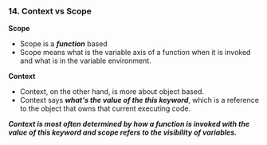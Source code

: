 ### 14. Context vs Scope

**Scope**

- Scope is a **_function_** based
- Scope means what is the variable axis of a function when it is invoked and what is in the variable environment.

**Context**

- Context, on the other hand, is more about object based.
- Context says **_what's the value of the this keyword_**, which is a reference to the object that owns that current executing code.

**_Context is most often determined by how a function is invoked with the value of this keyword and scope
refers to the visibility of variables._**
